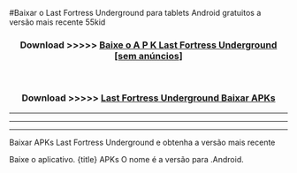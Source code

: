 #Baixar o Last Fortress Underground   para tablets Android gratuitos a versão mais recente 55kid


<div align="center">
<h3>Download >>>>> <a href="https://pt-web.web.app/?pt= Last Fortress Underground ">Baixe o A P K Last Fortress Underground  [sem anúncios]</a></h3><br>

<h3>Download >>>>> <a href="https://pt-web.web.app/?pt= Last Fortress Underground ">Last Fortress Underground  Baixar APKs</a></h3>
</div>

----------------------------------------------------------

----------------------------------------------------------

----------------------------------------------------------

Baixar APKs Last Fortress Underground  e obtenha a versão mais recente

Baixe o aplicativo. {title} APKs O nome é a versão para .Android.


